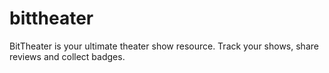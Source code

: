 # bittheater
BitTheater is your ultimate theater show resource. Track your shows, share reviews and collect badges.
